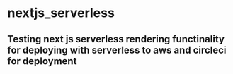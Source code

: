 # nextjs_serverless
## Testing next js serverless rendering functinality for deploying with serverless to aws and circleci for deployment
